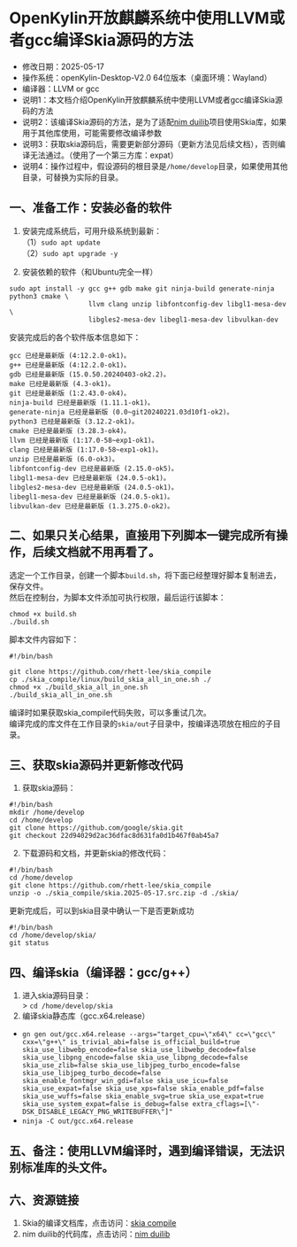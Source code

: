 # OpenKylin开放麒麟系统中使用LLVM或者gcc编译Skia源码的方法 - 修改日期：2025-05-17 - 操作系统：openKylin-Desktop-V2.0 64位版本（桌面环境：Wayland） - 编译器：LLVM or gcc - 说明1：本文档介绍OpenKylin开放麒麟系统中使用LLVM或者gcc编译Skia源码的方法 - 说明2：该编译Skia源码的方法，是为了适配[nim duilib](https://github.com/rhett-lee/nim_duilib)项目使用Skia库，如果用于其他库使用，可能需要修改编译参数 - 说明3：获取skia源码后，需要更新部分源码（更新方法见后续文档），否则编译无法通过。（使用了一个第三方库：expat） - 说明4：操作过程中，假设源码的根目录是`/home/develop`目录，如果使用其他目录，可替换为实际的目录。## 一、准备工作：安装必备的软件1. 安装完成系统后，可用升级系统到最新：    （1）`sudo apt update`    （2）`sudo apt upgrade -y`     2. 安装依赖的软件（和Ubuntu完全一样）```sudo apt install -y gcc g++ gdb make git ninja-build generate-ninja python3 cmake \                    llvm clang unzip libfontconfig-dev libgl1-mesa-dev \                    libgles2-mesa-dev libegl1-mesa-dev libvulkan-dev```安装完成后的各个软件版本信息如下：```gcc 已经是最新版 (4:12.2.0-ok1)。g++ 已经是最新版 (4:12.2.0-ok1)。gdb 已经是最新版 (15.0.50.20240403-ok2.2)。make 已经是最新版 (4.3-ok1)。git 已经是最新版 (1:2.43.0-ok4)。ninja-build 已经是最新版 (1.11.1-ok1)。generate-ninja 已经是最新版 (0.0~git20240221.03d10f1-ok2)。python3 已经是最新版 (3.12.2-ok1)。cmake 已经是最新版 (3.28.3-ok4)。llvm 已经是最新版 (1:17.0-58~exp1-ok1)。clang 已经是最新版 (1:17.0-58~exp1-ok1)。unzip 已经是最新版 (6.0-ok3)。libfontconfig-dev 已经是最新版 (2.15.0-ok5)。libgl1-mesa-dev 已经是最新版 (24.0.5-ok1)。libgles2-mesa-dev 已经是最新版 (24.0.5-ok1)。libegl1-mesa-dev 已经是最新版 (24.0.5-ok1)。libvulkan-dev 已经是最新版 (1.3.275.0-ok2)。```## 二、如果只关心结果，直接用下列脚本一键完成所有操作，后续文档就不用再看了。选定一个工作目录，创建一个脚本`build.sh`，将下面已经整理好脚本复制进去，保存文件。    然后在控制台，为脚本文件添加可执行权限，最后运行该脚本： ```chmod +x build.sh./build.sh```脚本文件内容如下：    ```#!/bin/bashgit clone https://github.com/rhett-lee/skia_compilecp ./skia_compile/linux/build_skia_all_in_one.sh ./chmod +x ./build_skia_all_in_one.sh./build_skia_all_in_one.sh```编译时如果获取skia_compile代码失败，可以多重试几次。    编译完成的库文件在工作目录的`skia/out`子目录中，按编译选项放在相应的子目录。    ## 三、获取skia源码并更新修改代码1. 获取skia源码：    ```#!/bin/bashmkdir /home/develop  cd /home/developgit clone https://github.com/google/skia.gitgit checkout 22d94029d2ac36dfac8d631fa0d1b467f0ab45a7```2. 下载源码和文档，并更新skia的修改代码：    ```#!/bin/bashcd /home/developgit clone https://github.com/rhett-lee/skia_compileunzip -o ./skia_compile/skia.2025-05-17.src.zip -d ./skia/``` 更新完成后，可以到skia目录中确认一下是否更新成功```#!/bin/bashcd /home/develop/skia/git status``` ## 四、编译skia（编译器：gcc/g++）1. 进入skia源码目录：    \> `cd /home/develop/skia`2. 编译skia静态库（gcc.x64.release） - `gn gen out/gcc.x64.release --args="target_cpu=\"x64\" cc=\"gcc\" cxx=\"g++\" is_trivial_abi=false is_official_build=true skia_use_libwebp_encode=false skia_use_libwebp_decode=false skia_use_libpng_encode=false skia_use_libpng_decode=false skia_use_zlib=false skia_use_libjpeg_turbo_encode=false skia_use_libjpeg_turbo_decode=false skia_enable_fontmgr_win_gdi=false skia_use_icu=false skia_use_expat=false skia_use_xps=false skia_enable_pdf=false skia_use_wuffs=false skia_enable_svg=true skia_use_expat=true skia_use_system_expat=false is_debug=false extra_cflags=[\"-DSK_DISABLE_LEGACY_PNG_WRITEBUFFER\"]"`     - `ninja -C out/gcc.x64.release`## 五、备注：使用LLVM编译时，遇到编译错误，无法识别标准库的头文件。## 六、资源链接1. Skia的编译文档库，点击访问：[skia compile](https://github.com/rhett-lee/skia_compile) 2. nim duilib的代码库，点击访问：[nim duilib](https://github.com/rhett-lee/nim_duilib) 